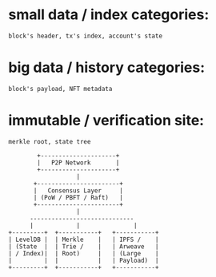 
# small data / index categories:
    block's header, tx's index, account's state

# big data / history categories:
    block's payload, NFT metadata

# immutable / verification site:
    merkle root, state tree 


```
        +---------------------+
        |   P2P Network       |
        +---------------------+
                   |
       +-----------------------+
       |   Consensus Layer     |
       | (PoW / PBFT / Raft)   |
       +-----------------------+
                   |
      -----------------------------
      |            |               |
+---------+  +-----------+   +-----------+
| LevelDB |  | Merkle    |   | IPFS /    |
| (State  |  | Trie /    |   | Arweave   |
| / Index)|  | Root)     |   | (Large    |
|         |  |           |   | Payload)  |
+---------+  +-----------+   +-----------+
```

